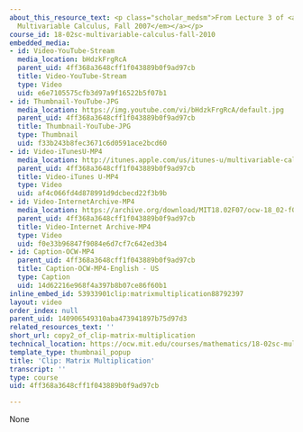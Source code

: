 ```yaml
---
about_this_resource_text: <p class="scholar_medsm">From Lecture 3 of <a href="http://ocw.mit.edu/courses/mathematics/18-02-multivariable-calculus-fall-2007/video-lectures/"><em>18.02
  Multivariable Calculus, Fall 2007</em></a></p>
course_id: 18-02sc-multivariable-calculus-fall-2010
embedded_media:
- id: Video-YouTube-Stream
  media_location: bHdzkFrgRcA
  parent_uid: 4ff368a3648cff1f043889b0f9ad97cb
  title: Video-YouTube-Stream
  type: Video
  uid: e6e7105575cfb3d97a9f16522b5f07b1
- id: Thumbnail-YouTube-JPG
  media_location: https://img.youtube.com/vi/bHdzkFrgRcA/default.jpg
  parent_uid: 4ff368a3648cff1f043889b0f9ad97cb
  title: Thumbnail-YouTube-JPG
  type: Thumbnail
  uid: f33b243b8fec3671c6d0591ace2bcd60
- id: Video-iTunesU-MP4
  media_location: http://itunes.apple.com/us/itunes-u/multivariable-calculus-spring/id354869122
  parent_uid: 4ff368a3648cff1f043889b0f9ad97cb
  title: Video-iTunes U-MP4
  type: Video
  uid: af4c066fd4d878991d9dcbecd22f3b9b
- id: Video-InternetArchive-MP4
  media_location: https://archive.org/download/MIT18.02F07/ocw-18_02-f07-lec03_300k.mp4
  parent_uid: 4ff368a3648cff1f043889b0f9ad97cb
  title: Video-Internet Archive-MP4
  type: Video
  uid: f0e33b96847f9084e6d7cf7c642ed3b4
- id: Caption-OCW-MP4
  parent_uid: 4ff368a3648cff1f043889b0f9ad97cb
  title: Caption-OCW-MP4-English - US
  type: Caption
  uid: 14d62216e968f4a397b8b07ce86f60b1
inline_embed_id: 53933901clip:matrixmultiplication88792397
layout: video
order_index: null
parent_uid: 140906549310aba473941897b75d97d3
related_resources_text: ''
short_url: copy2_of_clip-matrix-multiplication
technical_location: https://ocw.mit.edu/courses/mathematics/18-02sc-multivariable-calculus-fall-2010/1.-vectors-and-matrices/part-b-matrices-and-systems-of-equations/session-9-matrix-multiplication/copy2_of_clip-matrix-multiplication
template_type: thumbnail_popup
title: 'Clip: Matrix Multiplication'
transcript: ''
type: course
uid: 4ff368a3648cff1f043889b0f9ad97cb

---
```

None